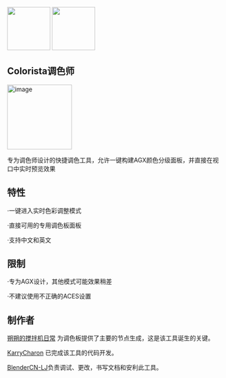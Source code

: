 <a href="./README.md"><img src="https://img.shields.io/badge/🇬🇧English-e9e9e9" width="100"></a>
<a href="./READMECN.md"><img src="https://img.shields.io/badge/🇨🇳中文简体-0b8cf5" width="100"></a>
## Colorista调色师
<a href="https://space.bilibili.com/1220061774">
  <img src="https://github.com/user-attachments/assets/7bf4d809-ae68-4bfc-a49f-bdefc1f149d0" alt="image" width="150">
</a>

专为调色师设计的快捷调色工具，允许一键构建AGX颜色分级面板，并直接在视口中实时预览效果



## 特性

·一键进入实时色彩调整模式

·直接可用的专用调色板面板

·支持中文和英文

## 限制

·专为AGX设计，其他模式可能效果稍差

·不建议使用不正确的ACES设置

## 制作者


[朔朔的搅拌机日常](https://space.bilibili.com/1220061774) 为调色板提供了主要的节点生成，这是该工具诞生的关键。

[KarryCharon](https://space.bilibili.com/319473039) 已完成该工具的代码开发。

[BlenderCN-LJ](https://space.bilibili.com/35723238)负责调试、更改，书写文档和安利此工具。
